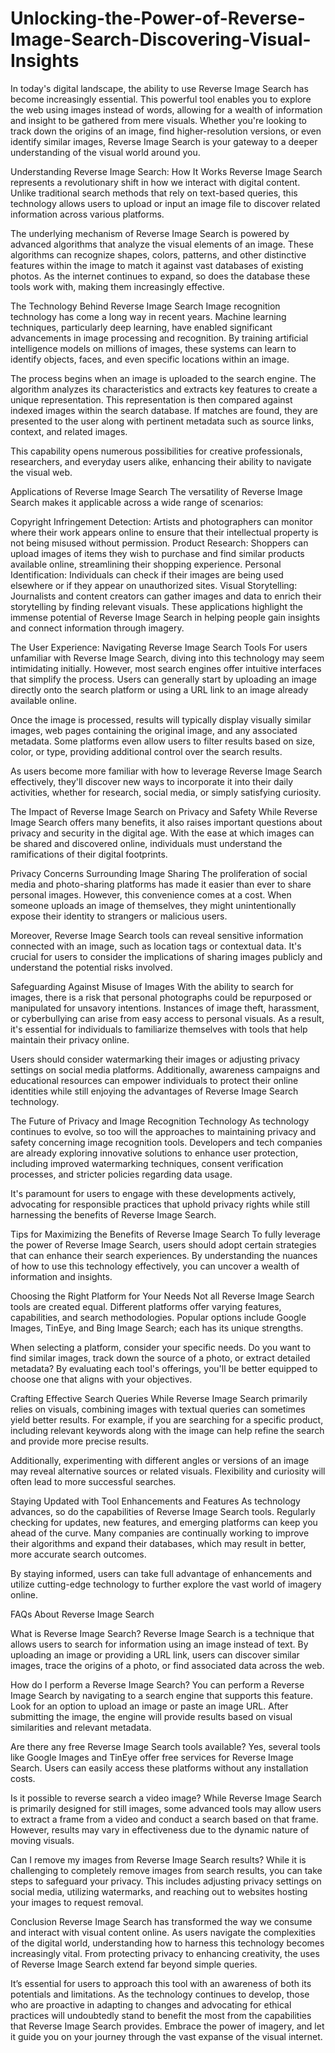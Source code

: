 # Unlocking-the-Power-of-Reverse-Image-Search-Discovering-Visual-Insights
In today's digital landscape, the ability to use Reverse Image Search has become increasingly essential. This powerful tool enables you to explore the web using images instead of words, allowing for a wealth of information and insight to be gathered from mere visuals. Whether you're looking to track down the origins of an image, find higher-resolution versions, or even identify similar images, Reverse Image Search is your gateway to a deeper understanding of the visual world around you.

Understanding Reverse Image Search: How It Works
Reverse Image Search represents a revolutionary shift in how we interact with digital content. Unlike traditional search methods that rely on text-based queries, this technology allows users to upload or input an image file to discover related information across various platforms.

The underlying mechanism of Reverse Image Search is powered by advanced algorithms that analyze the visual elements of an image. These algorithms can recognize shapes, colors, patterns, and other distinctive features within the image to match it against vast databases of existing photos. As the internet continues to expand, so does the database these tools work with, making them increasingly effective.

The Technology Behind Reverse Image Search
Image recognition technology has come a long way in recent years. Machine learning techniques, particularly deep learning, have enabled significant advancements in image processing and recognition. By training artificial intelligence models on millions of images, these systems can learn to identify objects, faces, and even specific locations within an image.

The process begins when an image is uploaded to the search engine. The algorithm analyzes its characteristics and extracts key features to create a unique representation. This representation is then compared against indexed images within the search database. If matches are found, they are presented to the user along with pertinent metadata such as source links, context, and related images.

This capability opens numerous possibilities for creative professionals, researchers, and everyday users alike, enhancing their ability to navigate the visual web.

Applications of Reverse Image Search
The versatility of Reverse Image Search makes it applicable across a wide range of scenarios:

Copyright Infringement Detection: Artists and photographers can monitor where their work appears online to ensure that their intellectual property is not being misused without permission.
Product Research: Shoppers can upload images of items they wish to purchase and find similar products available online, streamlining their shopping experience.
Personal Identification: Individuals can check if their images are being used elsewhere or if they appear on unauthorized sites.
Visual Storytelling: Journalists and content creators can gather images and data to enrich their storytelling by finding relevant visuals.
These applications highlight the immense potential of Reverse Image Search in helping people gain insights and connect information through imagery.

The User Experience: Navigating Reverse Image Search Tools
For users unfamiliar with Reverse Image Search, diving into this technology may seem intimidating initially. However, most search engines offer intuitive interfaces that simplify the process. Users can generally start by uploading an image directly onto the search platform or using a URL link to an image already available online.

Once the image is processed, results will typically display visually similar images, web pages containing the original image, and any associated metadata. Some platforms even allow users to filter results based on size, color, or type, providing additional control over the search results.

As users become more familiar with how to leverage Reverse Image Search effectively, they'll discover new ways to incorporate it into their daily activities, whether for research, social media, or simply satisfying curiosity.

The Impact of Reverse Image Search on Privacy and Safety
While Reverse Image Search offers many benefits, it also raises important questions about privacy and security in the digital age. With the ease at which images can be shared and discovered online, individuals must understand the ramifications of their digital footprints.

Privacy Concerns Surrounding Image Sharing
The proliferation of social media and photo-sharing platforms has made it easier than ever to share personal images. However, this convenience comes at a cost. When someone uploads an image of themselves, they might unintentionally expose their identity to strangers or malicious users.

Moreover, Reverse Image Search tools can reveal sensitive information connected with an image, such as location tags or contextual data. It's crucial for users to consider the implications of sharing images publicly and understand the potential risks involved.

Safeguarding Against Misuse of Images
With the ability to search for images, there is a risk that personal photographs could be repurposed or manipulated for unsavory intentions. Instances of image theft, harassment, or cyberbullying can arise from easy access to personal visuals. As a result, it's essential for individuals to familiarize themselves with tools that help maintain their privacy online.

Users should consider watermarking their images or adjusting privacy settings on social media platforms. Additionally, awareness campaigns and educational resources can empower individuals to protect their online identities while still enjoying the advantages of Reverse Image Search technology.

The Future of Privacy and Image Recognition Technology
As technology continues to evolve, so too will the approaches to maintaining privacy and safety concerning image recognition tools. Developers and tech companies are already exploring innovative solutions to enhance user protection, including improved watermarking techniques, consent verification processes, and stricter policies regarding data usage.

It's paramount for users to engage with these developments actively, advocating for responsible practices that uphold privacy rights while still harnessing the benefits of Reverse Image Search.

Tips for Maximizing the Benefits of Reverse Image Search
To fully leverage the power of Reverse Image Search, users should adopt certain strategies that can enhance their search experiences. By understanding the nuances of how to use this technology effectively, you can uncover a wealth of information and insights.

Choosing the Right Platform for Your Needs
Not all Reverse Image Search tools are created equal. Different platforms offer varying features, capabilities, and search methodologies. Popular options include Google Images, TinEye, and Bing Image Search; each has its unique strengths.

When selecting a platform, consider your specific needs. Do you want to find similar images, track down the source of a photo, or extract detailed metadata? By evaluating each tool's offerings, you'll be better equipped to choose one that aligns with your objectives.

Crafting Effective Search Queries
While Reverse Image Search primarily relies on visuals, combining images with textual queries can sometimes yield better results. For example, if you are searching for a specific product, including relevant keywords along with the image can help refine the search and provide more precise results.

Additionally, experimenting with different angles or versions of an image may reveal alternative sources or related visuals. Flexibility and curiosity will often lead to more successful searches.

Staying Updated with Tool Enhancements and Features
As technology advances, so do the capabilities of Reverse Image Search tools. Regularly checking for updates, new features, and emerging platforms can keep you ahead of the curve. Many companies are continually working to improve their algorithms and expand their databases, which may result in better, more accurate search outcomes.

By staying informed, users can take full advantage of enhancements and utilize cutting-edge technology to further explore the vast world of imagery online.

FAQs About Reverse Image Search

What is Reverse Image Search?
Reverse Image Search is a technique that allows users to search for information using an image instead of text. By uploading an image or providing a URL link, users can discover similar images, trace the origins of a photo, or find associated data across the web.

How do I perform a Reverse Image Search?
You can perform a Reverse Image Search by navigating to a search engine that supports this feature. Look for an option to upload an image or paste an image URL. After submitting the image, the engine will provide results based on visual similarities and relevant metadata.

Are there any free Reverse Image Search tools available?
Yes, several tools like Google Images and TinEye offer free services for Reverse Image Search. Users can easily access these platforms without any installation costs.

Is it possible to reverse search a video image?
While Reverse Image Search is primarily designed for still images, some advanced tools may allow users to extract a frame from a video and conduct a search based on that frame. However, results may vary in effectiveness due to the dynamic nature of moving visuals.

Can I remove my images from Reverse Image Search results?
While it is challenging to completely remove images from search results, you can take steps to safeguard your privacy. This includes adjusting privacy settings on social media, utilizing watermarks, and reaching out to websites hosting your images to request removal.

Conclusion
Reverse Image Search has transformed the way we consume and interact with visual content online. As users navigate the complexities of the digital world, understanding how to harness this technology becomes increasingly vital. From protecting privacy to enhancing creativity, the uses of Reverse Image Search extend far beyond simple queries.

It’s essential for users to approach this tool with an awareness of both its potentials and limitations. As the technology continues to develop, those who are proactive in adapting to changes and advocating for ethical practices will undoubtedly stand to benefit the most from the capabilities that Reverse Image Search provides. Embrace the power of imagery, and let it guide you on your journey through the vast expanse of the visual internet.
